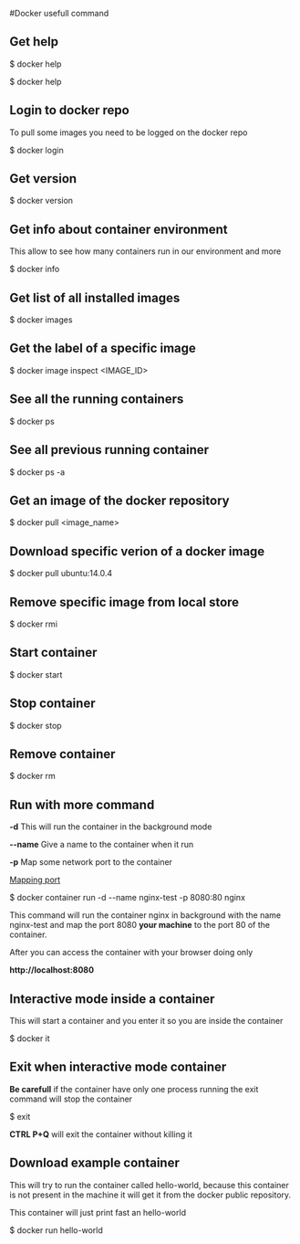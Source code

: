 #Docker usefull command

## Get help

$ docker help

$ docker <command> help

## Login to docker repo

To pull some images you need
to be logged on the docker repo

$ docker login

## Get version

$ docker version

## Get info about container environment

This allow to see how many containers run
in our environment and more

$ docker info

## Get list of all installed images

$ docker images

## Get the label of a specific image 

$ docker image inspect <IMAGE_ID>

## See all the running containers

$ docker ps

## See all previous running container

$ docker ps -a

## Get an image of the docker repository

$ docker pull <image_name>

## Download specific verion of a docker image

$ docker pull ubuntu:14.0.4

## Remove specific image from local store

$ docker rmi <imageid>

## Start container

$ docker start <container>

## Stop container

$ docker stop <container>

## Remove container

$ docker rm <container>

## Run with more command

**-d** This will run the container in the background mode

**--name** Give a name to the container when it run

**-p** Map some network port to the container

[Mapping port](https://firebasestorage.googleapis.com/v0/b/pictures-dc7c3.appspot.com/o/dockerimg1.png?alt=media&token=dc6e550a-2c87-4ad0-ab3e-eee0826d7bc3)

$ docker container run -d --name nginx-test -p 8080:80 nginx

This command will run the container nginx in background with the
name nginx-test and map the port 8080 **your machine** to the port
80 of the container.

After you can access the container with your browser doing only

**http://localhost:8080**

## Interactive mode inside a container

This will start a container and you enter it 
so you are inside the container

$ docker it <image>

## Exit when interactive mode container

**Be carefull** if the container have only one
process running the exit command will stop the container

$ exit 

**CTRL P+Q** will exit the container without killing it


## Download example container 

This will try to run the container called
hello-world, because this container is not
present in the machine it will get it from
the docker public repository.

This container will just print fast an hello-world

$ docker run hello-world

